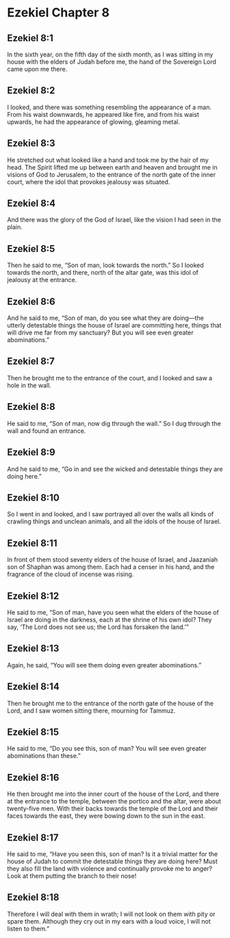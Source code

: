 # Ezekiel Chapter 8

## Ezekiel 8:1
In the sixth year, on the fifth day of the sixth month, as I was sitting in my house with the elders of Judah before me, the hand of the Sovereign Lord came upon me there.

## Ezekiel 8:2
I looked, and there was something resembling the appearance of a man. From his waist downwards, he appeared like fire, and from his waist upwards, he had the appearance of glowing, gleaming metal.

## Ezekiel 8:3
He stretched out what looked like a hand and took me by the hair of my head. The Spirit lifted me up between earth and heaven and brought me in visions of God to Jerusalem, to the entrance of the north gate of the inner court, where the idol that provokes jealousy was situated.

## Ezekiel 8:4
And there was the glory of the God of Israel, like the vision I had seen in the plain.

## Ezekiel 8:5
Then he said to me, “Son of man, look towards the north.” So I looked towards the north, and there, north of the altar gate, was this idol of jealousy at the entrance.

## Ezekiel 8:6
And he said to me, “Son of man, do you see what they are doing—the utterly detestable things the house of Israel are committing here, things that will drive me far from my sanctuary? But you will see even greater abominations.”

## Ezekiel 8:7
Then he brought me to the entrance of the court, and I looked and saw a hole in the wall.

## Ezekiel 8:8
He said to me, “Son of man, now dig through the wall.” So I dug through the wall and found an entrance.

## Ezekiel 8:9
And he said to me, “Go in and see the wicked and detestable things they are doing here.”

## Ezekiel 8:10
So I went in and looked, and I saw portrayed all over the walls all kinds of crawling things and unclean animals, and all the idols of the house of Israel.

## Ezekiel 8:11
In front of them stood seventy elders of the house of Israel, and Jaazaniah son of Shaphan was among them. Each had a censer in his hand, and the fragrance of the cloud of incense was rising.

## Ezekiel 8:12
He said to me, “Son of man, have you seen what the elders of the house of Israel are doing in the darkness, each at the shrine of his own idol? They say, ‘The Lord does not see us; the Lord has forsaken the land.’”

## Ezekiel 8:13
Again, he said, “You will see them doing even greater abominations.”

## Ezekiel 8:14
Then he brought me to the entrance of the north gate of the house of the Lord, and I saw women sitting there, mourning for Tammuz.

## Ezekiel 8:15
He said to me, “Do you see this, son of man? You will see even greater abominations than these.”

## Ezekiel 8:16
He then brought me into the inner court of the house of the Lord, and there at the entrance to the temple, between the portico and the altar, were about twenty-five men. With their backs towards the temple of the Lord and their faces towards the east, they were bowing down to the sun in the east.

## Ezekiel 8:17
He said to me, “Have you seen this, son of man? Is it a trivial matter for the house of Judah to commit the detestable things they are doing here? Must they also fill the land with violence and continually provoke me to anger? Look at them putting the branch to their nose!

## Ezekiel 8:18
Therefore I will deal with them in wrath; I will not look on them with pity or spare them. Although they cry out in my ears with a loud voice, I will not listen to them.”
